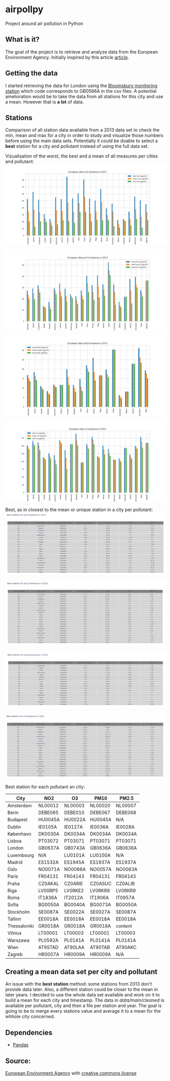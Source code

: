 # airpollpy
Project around air pollution in Python

## What is it?
The goal of the project is to retrieve and analyze data from the European Environment Agency.
Initially inspired by this article [article](https://www.eea.europa.eu/themes/air/air-quality-and-covid19/air-quality-and-covid19).


## Getting the data
I started retrieving the data for London using the [Bloomsbury monitoring station](https://uk-air.defra.gov.uk/networks/site-info?site_id=CLL2)
which code corresponds to GB0566A in the csv files.
A potential amelioration would be to take the data from all stations for this city and use a mean. However that is **a lot** of data.


## Stations
Comparison of all station data available from a 2013 data set to check the min, mean and max for a city in order to study 
and visualize those numbers before using the main data sets. Potentially it could be doable to select a **best** station 
for a city and pollutant instead of using the full data set.

Vizualisation of the worst, the best and a mean of all measures per cities and pollutant:
![European cities NO2 emissions in 2013](data/plot/stations/stations_plot_no2.png)

![European cities PM10 emissions in 2013](data/plot/stations/stations_plot_pm10.png)

![European cities PM2.5 emissions in 2013](data/plot/stations/stations_plot_pm25.png)

![European cities O3 emissions in 2013](data/plot/stations/stations_plot_o3.png)


Best, as in closest to the mean or unique station in a city per pollutant:
![Best stations NO2 for each city in 2013](data/plot/stations/best_stations_2013_no2.png)

![Best stations PM10 for each city in 2013](data/plot/stations/best_stations_2013_pm10.png)

![Best stations PM25 for each city in 2013](data/plot/stations/best_stations_2013_pm25.png)

![Best stations O3 for each city in 2013](data/plot/stations/best_stations_2013_o3.png)


Best station for each pollutant an city:

| City  | NO2  | O3  | PM10  | PM2.5  |
| ------------- | ------------- | ------------- | ------------- | ------------- |
| Amsterdam  | NL00012  | NL00003  | NL00020  | NL00007  |
| Berin  | DEBE065  | DEBE010  | DEBE067  | DEBE068  |
| Budapest  | HU0045A  | HU0022A  | HU0045A  | N/A  |
| Dublin  | IE0105A  | IE0127A  | IE0036A  | IE0028A  |
| København  | DK0030A  | DK0034A  | DK0034A  | DK0034A  |
| Lisboa  | PT03072  | PT03071  | PT03071  | PT03071  |
| London  | GB0637A  | GB0743A  | GB0636A  | GB0636A  |
| Luxembourg  | N/A  | LU0101A  | LU0100A  | N/A  |
| Madrid  | ES1532A  | ES1945A  | ES1937A  | ES1937A  |
| Oslo  | NO0071A  | NO0088A  | NO0057A  | NO0083A  |
| Paris  | FR04131  | FR04143  | FR04131  | FR04143  |
| Praha  | CZ0AKAL  | CZ0ARIE  | CZ0ASUC  | CZ0ALIB  |
| Riga  | LV00RP5  | LV0RKE2  | LV0RKR9  | LV0RKR9  |
| Roma  | IT1836A  | IT2012A  | IT1906A  | IT0957A  |
| Sofia  | BG0050A  | BG0040A  | BG0073A  | BG0050A  |
| Stockholm  | SE0087A  | SE0022A  | SE0027A  | SE0087A  |
| Tallinn  | EE0018A  | EE0018A  | EE0018A  | EE0018A  |
| Thessaloniki  | GR0018A  | GR0018A  | GR0018A  | content  |
| Vilnius  | LT00001  | LT00003  | LT00001  | LT00003  |
| Warszawa  | PL0592A  | PL0141A  | PL0141A  | PL0141A  |
| Wien  | AT9STAD  | AT90LAA  | AT90TAB  | AT90AKC  |
| Zagreb  | HR0007A  | HR0009A  | HR0009A  | N/A  |


## Creating a mean data set per city and pollutant
An issue with the **best station** method: some stations from 2013 don't provide data later. 
Also, a different station could be closer to the mean in later years.
I decided to use the whole data set available and work on it to build a mean for each city and timestamp.
The data in *data/main/cleaned* is available per pollutant, city and then a file per station and year.
The goal is going to be to merge every stations value and average it to a mean for the whhole city concerned.


## Dependencies
- [Pandas](https://pandas.pydata.org/)


## Source:
[European Environment Agency](https://www.eea.europa.eu/) with [creative commons license](https://creativecommons.org/licenses/by/2.5/dk/deed.en_GB)


